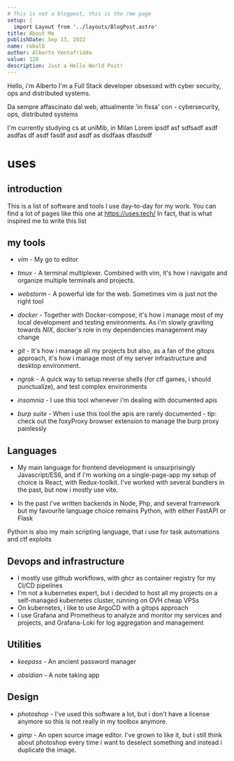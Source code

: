 ```yaml
---
# This is not a blogpost, this is the /me page
setup: |
  import Layout from '../layouts/BlogPost.astro'
title: About Me
publishDate: Sep 13, 2022
name: robalb
author: Alberto Ventafridda
value: 128
description: Just a Hello World Post!
---
```


Hello, i'm Alberto
I'm a Full Stack developer obsessed with cyber security, ops and distributed systems.

Da sempre affascinato dal web, attualmente 'in fissa' con - cybersecurity, ops, distributed systems

I'm currently studying cs at uniMib, in Milan
Lorem ipsdf asf sdfsadf asdf asdfas df asdf fasdf asd asdf as dsdfaas dfasdsdf

# uses

## introduction

This is a list of software and tools I use day-to-day for my work.
You can find a lot of pages like this one at https://uses.tech/
In fact, that is what inspired me to write this list


## my tools

- *vim* - My go to editor

- *tmux* - A terminal multiplexer. Combined with vim, it's how i navigate and organize
  multiple terminals and projects.

- *webstorm* - A powerful ide for the web. Sometimes vim is just not the right tool

- *docker* - Together with Docker-compose, it's how i manage most of my local development and testing environments.
  As i'm slowly graviting towards *NIX*, docker's role in my dependencies management may change

- *git* - It's how i manage all my projects but also, as a fan of the gitops approach, it's
 how i manage most of my server infrastructure and desktop environment.

- *ngrok* - A quick way to setup reverse shells (for ctf games, i should punctualize), and test complex environments

- *insomnia* - I use this tool whenever i'm dealing with documented apis

- *burp suite* - When i use this tool the apis are rarely documented - tip: check out the foxyProxy browser extension
  to manage the burp proxy painlessly

## Languages

- My main language for frontend development is unsurprisingly Javascript/ES6, and if i'm working on a single-page-app
  my setup of choice is React, with Redux-toolkit.
  I've worked with several bundlers in the past, but now i mostly use vite.

- In the past i've written backends in Node, Php, and several framework but my favourite language choice remains Python, with
either FastAPI or Flask

Python is also my main scripting language, that i use for task automations and ctf exploits

## Devops and infrastructure

- I mostly use github workflows, with ghcr as container registry for my CI/CD pipelines
- I'm not a kubernetes expert, but i decided to host all my projects on a self-managed kubernetes cluster, running on OVH
  cheap VPSs
- On kubernetes, i like to use ArgoCD with a gitops approach
- I use Grafana and Prometheus to analyze and monitor my services and projects,
  and Grafana-Loki for log aggregation and management 

## Utilities

- *keepass* - An ancient password manager

- *obsidian* - A note taking app

## Design

- *photoshop* - I've used this software a lot, but i don't have a license anymore so this is
  not really in my toolbox anymore.

- *gimp* - An open source image editor. I've grown to like it,
  but i still think about photoshop every time i want to deselect something and instead i duplicate the image.

